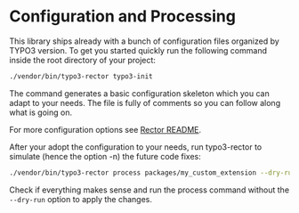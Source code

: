 # Configuration and Processing

This library ships already with a bunch of configuration files organized by TYPO3 version.
To get you started quickly run the following command inside the root directory of your project:

```bash
./vendor/bin/typo3-rector typo3-init
```

The command generates a basic configuration skeleton which you can adapt to your needs.
The file is fully of comments so you can follow along what is going on.

For more configuration options see [Rector README](https://github.com/rectorphp/rector#configuration).

After your adopt the configuration to your needs, run typo3-rector to simulate (hence the option -n) the future code fixes:

```bash
./vendor/bin/typo3-rector process packages/my_custom_extension --dry-run
```

Check if everything makes sense and run the process command without the `--dry-run` option to apply the changes.
